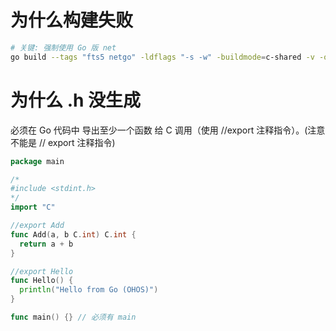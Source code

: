 # 为什么构建失败

```bash
# 关键: 强制使用 Go 版 net
go build --tags "fts5 netgo" -ldflags "-s -w" -buildmode=c-shared -v -o libfull.so .
```

# 为什么 .h 没生成

必须在 Go 代码中 导出至少一个函数 给 C 调用（使用 //export 注释指令）。(注意不能是 // export 注释指令)

```go
package main

/*
#include <stdint.h>
*/
import "C"

//export Add
func Add(a, b C.int) C.int {
  return a + b
}

//export Hello
func Hello() {
  println("Hello from Go (OHOS)")
}

func main() {} // 必须有 main
```